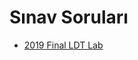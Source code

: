 # Sınav Soruları

- [2019 Final LDT Lab](./S%C4%B1nav%20Sorular%C4%B1/2019%20Final%20LDT%20Lab.pdf)
